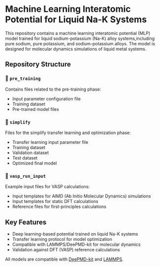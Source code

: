 # Machine Learning Interatomic Potential for Liquid Na-K Systems

This repository contains a machine learning interatomic potential (MLP) model trained for liquid sodium-potassium (Na-K) alloy systems,including pure sodium, pure potassium, and sodium-potassium alloys. The model is designed for molecular dynamics simulations of liquid metal systems.

## Repository Structure

### 📁 `pre_training`  
Contains files related to the pre-training phase:  
- Input parameter configuration file  
- Training dataset  
- Pre-trained model files  

### 📁 `simplify`  
Files for the simplify transfer learning and optimization phase:  
- Transfer learning input parameter file  
- Training dataset  
- Validation dataset  
- Test dataset  
- Optimized final model  

### 📁 `vasp_run_input`  
Example input files for VASP calculations:  
- Input templates for AIMD (Ab Initio Molecular Dynamics) simulations  
- Input templates for static DFT calculations  
- Reference files for first-principles calculations  

## Key Features
- Deep learning-based potential trained on liquid Na-K systems  
- Transfer learning protocol for model optimization  
- Compatible with LAMMPS/DeePMD-kit for molecular dynamics  
- Validation against DFT (VASP) reference calculations

All models are compatible with [DeePMD-kit]( https://github.com/deepmodeling/deepmd-kit) and [LAMMPS]( https://www.lammps.org/).
